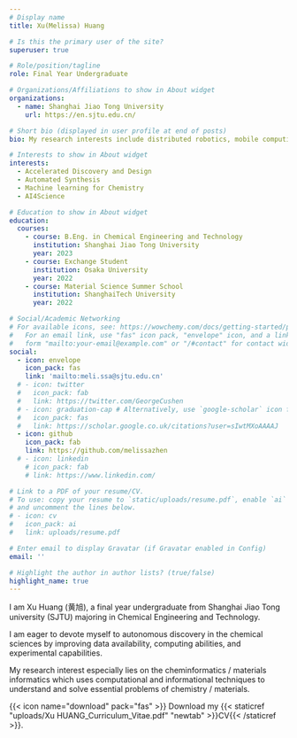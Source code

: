 ```yaml
---
# Display name
title: Xu(Melissa) Huang

# Is this the primary user of the site?
superuser: true

# Role/position/tagline
role: Final Year Undergraduate

# Organizations/Affiliations to show in About widget
organizations:
  - name: Shanghai Jiao Tong University
    url: https://en.sjtu.edu.cn/

# Short bio (displayed in user profile at end of posts)
bio: My research interests include distributed robotics, mobile computing and programmable matter.

# Interests to show in About widget
interests:
  - Accelerated Discovery and Design
  - Automated Synthesis
  - Machine learning for Chemistry
  - AI4Science

# Education to show in About widget
education:
  courses:
    - course: B.Eng. in Chemical Engineering and Technology
      institution: Shanghai Jiao Tong University
      year: 2023
    - course: Exchange Student
      institution: Osaka University
      year: 2022
    - course: Material Science Summer School
      institution: ShanghaiTech University
      year: 2022

# Social/Academic Networking
# For available icons, see: https://wowchemy.com/docs/getting-started/page-builder/#icons
#   For an email link, use "fas" icon pack, "envelope" icon, and a link in the
#   form "mailto:your-email@example.com" or "/#contact" for contact widget.
social:
  - icon: envelope
    icon_pack: fas
    link: 'mailto:meli.ssa@sjtu.edu.cn'
  # - icon: twitter
  #   icon_pack: fab
  #   link: https://twitter.com/GeorgeCushen
  # - icon: graduation-cap # Alternatively, use `google-scholar` icon from `ai` icon pack
  #   icon_pack: fas
  #   link: https://scholar.google.co.uk/citations?user=sIwtMXoAAAAJ
  - icon: github
    icon_pack: fab
    link: https://github.com/melissazhen
  # - icon: linkedin
    # icon_pack: fab
    # link: https://www.linkedin.com/

# Link to a PDF of your resume/CV.
# To use: copy your resume to `static/uploads/resume.pdf`, enable `ai` icons in `params.toml`,
# and uncomment the lines below.
# - icon: cv
#   icon_pack: ai
#   link: uploads/resume.pdf

# Enter email to display Gravatar (if Gravatar enabled in Config)
email: ''

# Highlight the author in author lists? (true/false)
highlight_name: true
---
```


I am Xu Huang (黄旭), a final year undergraduate from Shanghai Jiao Tong university (SJTU) majoring in Chemical Engineering and Technology.

I am eager to devote myself to autonomous discovery in the chemical sciences by improving data availability, computing abilities, and experimental capabilities.

My research interest especially lies on the cheminformatics / materials informatics which uses computational and informational techniques to understand and solve essential problems of chemistry / materials.

{{< icon name="download" pack="fas" >}} Download my {{< staticref "uploads/Xu HUANG_Curriculum_Vitae.pdf" "newtab" >}}CV{{< /staticref >}}.
